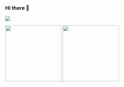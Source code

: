 ### Hi there 👋

<!--
**nandinhomsf/nandinhomsf** is a ✨ _special_ ✨ repository because its `README.md` (this file) appears on your GitHub profile.

Here are some ideas to get you started:

- 🔭 I’m currently working on ...
- 🌱 I’m currently learning ...
- 👯 I’m looking to collaborate on ...
- 🤔 I’m looking for help with ...
- 💬 Ask me about ...
- 📫 How to reach me: ...
- 😄 Pronouns: ...
- ⚡ Fun fact: ...
-->
<p>
<img src="https://github.com/nandinhomsf/nandinhomsf/vaporwave-car.gif">
</p>

<div>
<a href="https://github.com/nandinhomsf">
<img height="180em" src="https://github-readme-stats.vercel.app/api/top-langs/?username=nandinhomsf&layout=compact&langs_count=7&theme=dracula"/>
<img height="180em" src="https://github-readme-stats.vercel.app/api?username=nandinhomsf&show_icons=true&theme=dracula&include_all_commits=true&count_private=true"/>
</div>

